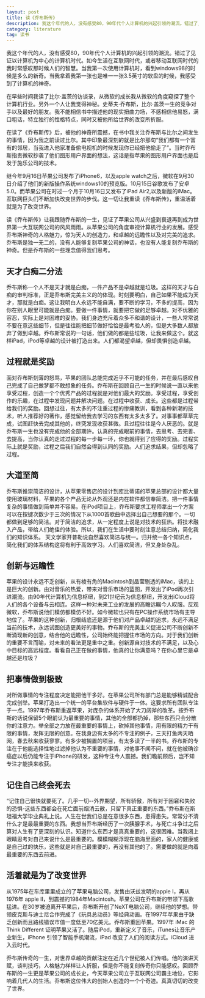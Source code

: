 ```yaml
---
layout: post
title: 读《乔布斯传》
description: 我这个年代的人，没有感受80，90年代个人计算机的兴起引领的潮流。错过了见证以计算机为中心的计算机时代。如今生活在互联网时代，或者移动互联网时代的...
category: literature
tag: 读书
---
```


我这个年代的人，没有感受80，90年代个人计算机的兴起引领的潮流。错过了见证以计算机为中心的计算机时代。如今生活在互联网时代，或者移动互联网时代的我时常感叹那时候人们的智慧。当我第一次使用计算机时，看到windows98的时候是多么的新奇。当我拿着我第一张也是唯一一张3.5英寸的软盘的时候，我感受到了计算机的神奇。
	
在早些时间我读了比尔·盖茨的访谈录，从微软的成长我从微软的角度窥探了整个计算机行业。另外一个人让我觉得神秘。史蒂夫·乔布斯，比尔·盖茨一生的竞争对手以及最好的朋友。我不能相信书中描述他的现实扭曲力场，不感相信他易怒，满口粗话，特立独行的性格特点，同时又被他所给世界的改变所折服。

在读了《乔布斯传》后，被他的神奇所震撼，在书中我关注乔布斯与比尔之间发生的事情，因为我之前读过比尔。其中印象最深刻的就是比尔那句“我们都有一个富有的邻居，当我进入他家准备偷电视机的时候发现你已经把他偷走了”。当时乔布斯指责微软抄袭了他们图形用户界面的想法，这话是指苹果的图形用户界面也是启发于施乐公司的技术。
	
继今年9月16日苹果公司发布了iPhone6，以及apple watch之后，微软在9月30日介绍了他们的新版操作系统windows10的预览版。10月15日谷歌发布了安卓5.0。而苹果公司在时过一个月于10月16日又发布了iPad Air2,以及新版的iMac。互联网巨头们不断加快改变世界的步伐。这一切让我重读《乔布斯传》，重温活着就是为了改变世界。

读《乔布斯传》让我跟随乔布斯的一生，见证了苹果公司从兴盛到衰退再到成为世界第一大互联网公司的风风雨雨。从苹果公司的角度审视计算机行业的发展。感受乔布斯神奇的人格魅力，惊为天人的创造力，和卓越的远瞻性以及对完美的追求。乔布斯是独一无二的，没有人能够复刻苹果公司的神话，也没有人能复刻乔布斯的神奇。但是乔布斯的一些理念值得我们思考。

## 天才白痴二分法

乔布斯称一个人不是天才就是白痴，一件产品不是卓越就是垃圾。这样的天才与白痴的审判标准，正是乔布斯完美主义的的体现。时刻要明白，自己如果不能成为天才，那就是白痴。这让我明白人永远不能自满，要不断的学习，不多的提高，因为你在别人眼里可能就是白痴。要做一件事情，就要把它做的足够卓越。对不优雅的容忍，实际上是对困难的妥协。我们身边充斥着众多不和谐的设计，一些人常常说不要在意这些细节，但是往往能把细节做好恰恰是最考验人的，但是大多数人都放弃了做到卓越。乔布斯常说的一句话，他们做的都是些垃圾，让我来做这个。就这样iPad，iPod等卓越的设计被打造出来。人们都渴望卓越，但却畏惧创造卓越。

## 过程就是奖励

面对乔布斯刻薄的怒骂，苹果的团队总能完成近乎不可能的任务，并在最后感叹自己完成了自己做梦都不敢想象的任务。乔布斯在回顾自己一生的时候说一直以来他享受过程，创造一个个优秀产品的过程就是对他们最大的奖励。享受过程，享受创作的乐趣，在过程中发现问题并解决问题。在过程中收获、成长。这些都是过程带给我们的奖励。回想过往，有太多的不注重过程的惨痛教训，看到各种新潮的技术，听人推荐好的著作，感觉留给我去学习的东西有太多太多了。对事事都草草完成，试图赶快去完成其他的，终究发现收获甚微。且过程往往是今人厌恶的。就是乔布斯一生也没有完成他的全部期许。认真的完成眼前的事情，去思考、去完善、去提高，当你认真的走过过程的每一步每一环，你也就得到了应得的奖励。过程实际上就是奖励，过程之后我们自然会得到认同的奖励。人们追求结果，但却忽略了过程。

## 大道至简

乔布斯推崇简洁的设计，从苹果零售店的设计到库比蒂诺的苹果总部的设计都大量使用玻璃材料，苹果的各个产品无论从外观还是内在软件都信奉简洁。把一件事情复杂的事情做到简单并不容易。在iPod项目上，乔布斯要求工程师拿出一个方案可以在按键次数少于三次的情况下从1000首歌曲中选择出自己想要的那个。一切都做到足够的简洁。对于简洁的追求，从一定程度上说是对技术的狂热。将技术融入产品，带给人们绝佳的体验。所以，我们在生活中要时刻注意总结归纳，简化我们的知识体系。 天文学家开普勒说自然喜欢简洁与统一。归并统一各个知识点， 简化我们的体系结构这将有利于高效学习。人们喜欢简洁，但又身处杂乱。

## 创新与远瞻性

苹果的设计永远不乏创新，从有棱有角的Macintosh到晶莹剔透的iMac，谈的上是巨大的创新。由对音乐的热爱，带来对音乐市场的蓝图，开发出了iPod再次引进潮流。由90年代计算机为信息枢纽，到21世纪云为信息枢纽，开发出iCloud将人们的各个设备与云相连。这样一种对未来工业的发展的高瞻远瞩今人叹服。反观微软，乔布斯说他们模仿都模仿不好。如今微软也只有在PC操作系统市场有主导地位了。苹果的这种创新，归根结底还是源于他们对产品卓越的追求，永远不满足当前的技术，永远试图创造更美好的事物。乔布斯的完美主义促进公司不断创新不断涌现新的创意，结合他的远瞻性，公司始终能把握住市场的方向。对于我们创新的重要不言而喻，对未来的看法更是重中之重。创新源自对技术的不满足，以及心中目标的高远程度。看看自己正在做的事情，他真的让你满意吗？在你心里它是卓越还是垃圾？

## 把事情做到极致

对所做事情的专注程度决定能把他干多好。在苹果公司所有部门总是能够精诚配合完成创举。苹果打造出一个统一的平台集软件与硬件于一体。这要求所有团队专注于一点。1997年乔布斯重返苹果，对庞杂的体系开始了大刀阔斧的改革。按乔布斯的话说保留5个眼前认为最重要的事情，其他的全部都扔掉，那些东西只会分散你的注意力。举全部之力放在最重要的事情上，砍掉其他事情，用有限的精力干有限的事情，发挥无限的创意。在我身边有太多的不专注的例子，三天打鱼两天晒网，春去秋来收获寥寥。有多少被搁置的项目，有太多读了一半的书。乔布斯的专注在于他能选择性地过滤掉他认为不重要的事情，对他事不闻不问，就在他被确诊癌症以后仍能专注于iPhone的研发，这种专注今人震撼。我们瞻前顾后，岂不知专注才能换来收获。

## 记住自己终会死去

“记住自己很快就要死了。几乎一切--外界期望，所有骄傲，所有对于困窘和失败的恐惧-这些东西都会在死亡面前烟消云散，只留下真正重要的东西。”乔布斯在斯坦福大学毕业典礼上说。人生在世我们总是在意很多东西，患得患失。常常分不清什么才是最最重要的东西。我想当乔布斯经历了一次胰腺手术，与死亡斗争过之后算对人生有了更深刻的认识。知道什么东西才是真真重要的，这很困难。当我闭上眼睛思考对自己来说什么是最重要的。模模糊糊浮现在脑海里面的，家人的健康或是自己过的快乐，这些就是对自己最重要的，再没有其他的了。需要做的就是向着最重要的东西去前进。

## 活着就是为了改变世界

从1975年在车库里里成立的了苹果电脑公司，发售由沃兹发明的apple I，再从1976年 apple II，到震撼的1984年Macintosh。苹果公司在乔布斯的带领下高歌猛进。在30岁被迫离开苹果后，乔布斯开创了NeXT电脑公司，继续他的梦想。带领皮克斯与迪士尼合作完成了《玩具总动员》等经典动画。在1997年苹果由于缺乏创新而且路线错误市值一度低至70亿美元。乔布斯重回苹果。1997年 iMac 的 Think Different 证明苹果又活了。随后iPod，重新定义了音乐，iTunes让音乐产业新生，iPhone 引领了智能手机潮流，iPad 改变了人们的阅读方式。iCloud 进入云时代。



乔布斯传奇的一生，对世界卓越的贡献注定在近几个世纪被人们传唱。他的演讲天赋，谈判技巧，人格魅力样样让人折服，但是你不能复刻传奇你只能感叹。回顾乔布斯的一生更是苹果公司的成长史，今天苹果公司立于互联网公司霸主地位，它影响着几代人的生活。乔布斯这位伟大的创始人创造的一个个奇迹。真真切切的改变了世界。